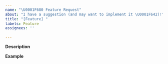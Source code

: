 ```yaml
---
name: "\U0001F680 Feature Request"
about: "I have a suggestion (and may want to implement it \U0001F642)!"
title: "[Feature] "
labels: Feature
assignees: ''

---
```


**Description**
<!-- A clear and concise description of the new feature. -->

**Example**
<!-- A simple example of the new feature in action (include PHP code, config, etc.)
     If the new feature changes an existing feature, include a simple before/after comparison. -->
